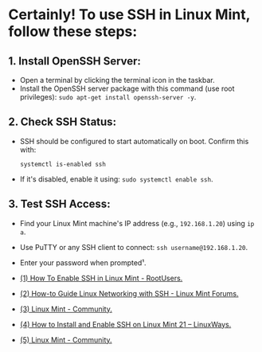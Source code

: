 # Certainly! To use SSH in **Linux Mint**, follow these steps:

## 1. **Install OpenSSH Server**:
   - Open a terminal by clicking the terminal icon in the taskbar.
   - Install the OpenSSH server package with this command (use root privileges): `sudo apt-get install openssh-server -y`.

## 2. **Check SSH Status**:
   - SSH should be configured to start automatically on boot. Confirm this with:
     ```
     systemctl is-enabled ssh
     ```
   - If it's disabled, enable it using: `sudo systemctl enable ssh`.

## 3. **Test SSH Access**:
   - Find your Linux Mint machine's IP address (e.g., `192.168.1.20`) using `ip a`.
   - Use PuTTY or any SSH client to connect: `ssh username@192.168.1.20`.
   - Enter your password when prompted¹.

- [(1) How To Enable SSH in Linux Mint - RootUsers.](https://www.rootusers.com/enable-ssh-linux-mint/.)
- [(2) How-to Guide Linux Networking with SSH - Linux Mint Forums.](https://forums.linuxmint.com/viewtopic.php?t=13695.)
- [(3) Linux Mint - Community.]( https://community.linuxmint.com/tutorial/view/83.)
- [(4) How to Install and Enable SSH on Linux Mint 21 – LinuxWays.](https://linuxways.net/mint/install-enable-ssh-linux-mint-21/.)
- [(5) Linux Mint - Community.](https://community.linuxmint.com/tutorial/view/244.)

